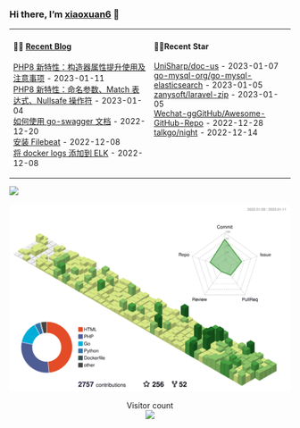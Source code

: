 ### Hi there, I’m [xiaoxuan6](https://xiaoxuan6.github.io/) 👋 

<table width="800px">
<tr>

<td valign="top" width="50%">

#### 🤹‍♀️ <a href="https://xiaoxuan6.github.io/" target="_blank">Recent Blog</a>

<!-- blog starts -->
<a href='https://xiaoxuan6.github.io/posts/5398291e.html' target='_blank'>PHP8 新特性：构造器属性提升使用及注意事项</a> - 2023-01-11<br/>
<a href='https://xiaoxuan6.github.io/posts/8771b634.html' target='_blank'>PHP8 新特性：命名参数、Match 表达式、Nullsafe 操作符</a> - 2023-01-04<br/>
<a href='https://xiaoxuan6.github.io/posts/afcd2575.html' target='_blank'>如何使用 go-swagger 文档</a> - 2022-12-20<br/>
<a href='https://xiaoxuan6.github.io/posts/c5c02008.html' target='_blank'>安装 Filebeat</a> - 2022-12-08<br/>
<a href='https://xiaoxuan6.github.io/posts/47004904.html' target='_blank'>将 docker logs 添加到 ELK</a> - 2022-12-08<br/>

<!-- blog ends -->

</td>

<td valign="top" width="50%">

#### 🤹‍♀️Recent Star

<!-- Star starts -->
<a href='https://github.com/UniSharp/doc-us' target='_blank'>UniSharp/doc-us</a> - 2023-01-07<br/>
<a href='https://github.com/go-mysql-org/go-mysql-elasticsearch' target='_blank'>go-mysql-org/go-mysql-elasticsearch</a> - 2023-01-05<br/>
<a href='https://github.com/zanysoft/laravel-zip' target='_blank'>zanysoft/laravel-zip</a> - 2023-01-05<br/>
<a href='https://github.com/Wechat-ggGitHub/Awesome-GitHub-Repo' target='_blank'>Wechat-ggGitHub/Awesome-GitHub-Repo</a> - 2022-12-28<br/>
<a href='https://github.com/talkgo/night' target='_blank'>talkgo/night</a> - 2022-12-14<br/>

<!-- Star ends -->

</td>
</tr>

</table>

![](https://activity-graph.herokuapp.com/graph?username=xiaoxuan6&theme=redical)

<picture>
  <source media="(prefers-color-scheme: dark)" srcset="https://raw.githubusercontent.com/xiaoxuan6/xiaoxuan6/master/profile-3d-contrib/profile-night-green.svg">
  <img alt="Shows an illustrated sun in light color mode and a moon with stars in dark color mode." src="https://raw.githubusercontent.com/xiaoxuan6/xiaoxuan6/master/profile-3d-contrib/profile-green.svg">
</picture>

<p align="center"> 
  Visitor count<br>
  <img src="https://profile-counter.glitch.me/xiaoxuan6/count.svg" />
</p>
